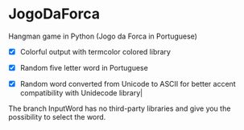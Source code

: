 # JogoDaForca

Hangman game in Python (Jogo da Forca in Portuguese)

- [X] Colorful output with termcolor colored library
- [X] Random five letter word in Portuguese
- [X] Random word converted from Unicode to ASCII for better accent compatibility with Unidecode library|


The branch InputWord has no third-party libraries and give you the possibility to select the word.
